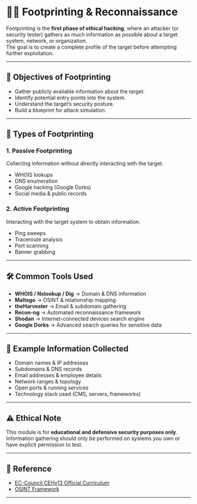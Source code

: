 
# 🕵️‍♂️ Footprinting & Reconnaissance  

Footprinting is the **first phase of ethical hacking**, where an attacker (or security tester) gathers as much information as possible about a target system, network, or organization.  
The goal is to create a complete profile of the target before attempting further exploitation.  

---

## 📌 Objectives of Footprinting  

- Gather publicly available information about the target.  
- Identify potential entry points into the system.  
- Understand the target’s security posture.  
- Build a blueprint for attack simulation.  

---

## 🔑 Types of Footprinting  

### 1. **Passive Footprinting**  
Collecting information without directly interacting with the target.  
- WHOIS lookups  
- DNS enumeration  
- Google hacking (Google Dorks)  
- Social media & public records  

### 2. **Active Footprinting**  
Interacting with the target system to obtain information.  
- Ping sweeps  
- Traceroute analysis  
- Port scanning  
- Banner grabbing  

---

## 🛠️ Common Tools Used  

- **WHOIS / Nslookup / Dig** → Domain & DNS information  
- **Maltego** → OSINT & relationship mapping  
- **theHarvester** → Email & subdomain gathering  
- **Recon-ng** → Automated reconnaissance framework  
- **Shodan** → Internet-connected devices search engine  
- **Google Dorks** → Advanced search queries for sensitive data  

---

## 📑 Example Information Collected  

- Domain names & IP addresses  
- Subdomains & DNS records  
- Email addresses & employee details  
- Network ranges & topology  
- Open ports & running services  
- Technology stack used (CMS, servers, frameworks)  

---

## ⚠️ Ethical Note  

This module is for **educational and defensive security purposes only**.  
Information gathering should only be performed on systems you own or have explicit permission to test.  

---

## 📘 Reference  

- [EC-Council CEHv13 Official Curriculum](https://www.eccouncil.org/)  
- [OSINT Framework](https://osintframework.com/)  

---
